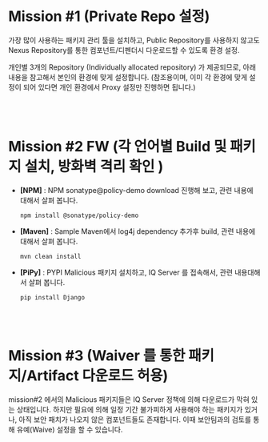 # Mission #1 (Private Repo 설정)
가장 많이 사용하는 패키지 관리 툴을 설치하고, Public Repository를 사용하지 않고도 Nexus Repository를 통한 컴포넌트/디펜더시 다운로드할 수 있도록 환경 설정.


개인별 3개의 Repository (Individually allocated repository) 가 제공되므로, 아래 내용을 참고해서 본인의 환경에 맞게 설정합니다.
(참조용이며, 이미 각 환경에 맞게 설정이 되어 있다면 개인 환경에서 Proxy 설정만 진행하면 됩니다.)

<br><br>

# Mission #2 FW (각 언어별 Build 및 패키지 설치, 방화벽 격리 확인 )

  * **[NPM]** :  NPM sonatype@policy-demo download 진행해 보고, 관련 내용에 대해서 살펴 봅니다.
   
        npm install @sonatype/policy-demo

    >
    
    
  * **[Maven]** : Sample Maven에서 log4j dependency 추가후 build, 관련 내용에 대해서 살펴 봅니다.
  
        mvn clean install
    
 
   
  * **[PiPy]** : PYPI Malicious 패키지 설치하고, IQ Server 를 접속해서, 관련 내용대해서 살펴 봅니다.
   
        pip install Django
   
<br><br>

# Mission #3 (Waiver 를 통한 패키지/Artifact 다운로드 허용)



mission#2 에서의 Malicious 패키지들은 IQ Server 정책에 의해 다운로드가 막혀 있는 상태입니다. 하지만 필요에 의해 일정 기간 불가피하게 사용해야 하는 패키지가 있거나, 아직 보안 패치가 나오지 않은 컴포넌트들도 존재합니다. 이때 보안팀과의 검토를 통해 유예(Waive) 설정을 할 수 있습니다. <br/><br/>

